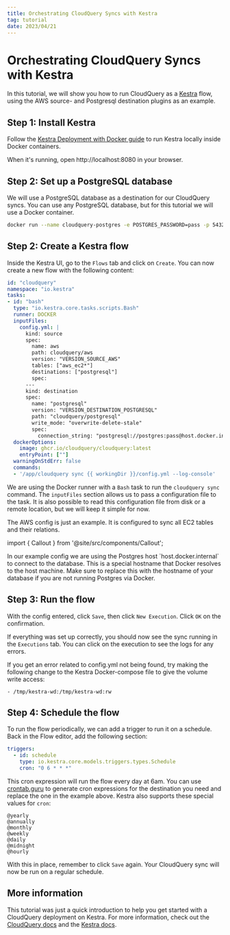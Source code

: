 ```yaml
---
title: Orchestrating CloudQuery Syncs with Kestra
tag: tutorial
date: 2023/04/21
---
```


# Orchestrating CloudQuery Syncs with Kestra

In this tutorial, we will show you how to run CloudQuery as a [Kestra](https://kestra.io/) flow, using the AWS source- and Postgresql destination plugins as an example.

## Step 1: Install Kestra

Follow the [Kestra Deployment with Docker guide](https://kestra.io/docs/administrator-guide/deployment/docker) to run Kestra locally inside Docker containers. 

When it's running, open http://localhost:8080 in your browser.  

## Step 2: Set up a PostgreSQL database

We will use a PostgreSQL database as a destination for our CloudQuery syncs. You can use any PostgreSQL database, but for this tutorial we will use a Docker container.

```bash copy
docker run --name cloudquery-postgres -e POSTGRES_PASSWORD=pass -p 5432:5432 -d postgres
``` 

## Step 2: Create a Kestra flow

Inside the Kestra UI, go to the `Flows` tab and click on `Create`. You can now create a new flow with the following content:

```yaml copy
id: "cloudquery"
namespace: "io.kestra"
tasks:
- id: "bash"
  type: "io.kestra.core.tasks.scripts.Bash"
  runner: DOCKER
  inputFiles:
    config.yml: |
      kind: source
      spec:
        name: aws
        path: cloudquery/aws
        version: "VERSION_SOURCE_AWS"
        tables: ["aws_ec2*"]
        destinations: ["postgresql"]
        spec:
      ---
      kind: destination
      spec:
        name: "postgresql"
        version: "VERSION_DESTINATION_POSTGRESQL"
        path: "cloudquery/postgresql"
        write_mode: "overwrite-delete-stale"
        spec:
          connection_string: "postgresql://postgres:pass@host.docker.internal:5432/cloudquery?sslmode=disable"
  dockerOptions:
    image: ghcr.io/cloudquery/cloudquery:latest
    entryPoint: [""]
  warningOnStdErr: false
  commands:
  - '/app/cloudquery sync {{ workingDir }}/config.yml --log-console'
```

We are using the Docker runner with a `Bash` task to run the `cloudquery sync` command. The `inputFiles` section allows us to pass a configuration file to the task. It is also possible to read this configuration file from disk or a remote location, but we will keep it simple for now.

The AWS config is just an example. It is configured to sync all EC2 tables and their relations. 

import { Callout } from '@site/src/components/Callout';

<Callout type="info">
In our example config we are using the Postgres host `host.docker.internal` to connect to the database. This is a special hostname that Docker resolves to the host machine. Make sure to replace this with the hostname of your database if you are not running Postgres via Docker.
</Callout>

## Step 3: Run the flow

With the config entered, click `Save`, then click `New Execution`. Click `OK` on the confirmation.

If everything was set up correctly, you should now see the sync running in the `Executions` tab. You can click on the execution to see the logs for any errors.

<Callout type="info">
If you get an error related to config.yml not being found, try making the following change to the Kestra Docker-compose file to give the volume write access:

```
- /tmp/kestra-wd:/tmp/kestra-wd:rw
```
</Callout>

## Step 4: Schedule the flow

To run the flow periodically, we can add a trigger to run it on a schedule. Back in the Flow editor, add the following section:

```yaml copy
triggers:
  - id: schedule
    type: io.kestra.core.models.triggers.types.Schedule
    cron: "0 6 * * *"
```

This cron expression will run the flow every day at 6am. You can use [crontab.guru](https://crontab.guru/) to generate cron expressions for the destination you need and replace the one in the example above. Kestra also supports these special values for `cron`:

```text
@yearly
@annually
@monthly
@weekly
@daily
@midnight
@hourly
```

With this in place, remember to click `Save` again. Your CloudQuery sync will now be run on a regular schedule.

## More information

This tutorial was just a quick introduction to help you get started with a CloudQuery deployment on Kestra. For more information, check out the [CloudQuery docs](/docs) and the [Kestra docs](https://kestra.io/docs/).